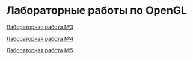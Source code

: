 # Лабораторные работы по OpenGL
[Лабораторная работа №3](https://github.com/ShekhovtcovaE/LabsOpenGL/tree/main/lab3)

[Лабораторная работа №4](https://github.com/ShekhovtcovaE/LabsOpenGL/tree/main/lab4)

[Лабораторная работа №5](https://github.com/ShekhovtcovaE/LabsOpenGL/tree/main/lab5)
